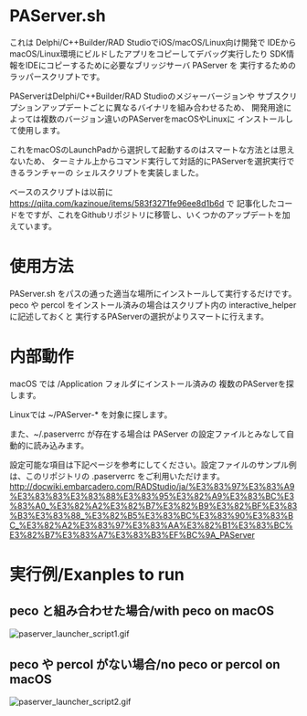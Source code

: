 # PAServer.sh

これは Delphi/C++Builder/RAD StudioでiOS/macOS/Linux向け開発で
IDEからmacOS/Linux環境にビルドしたアプリをコピーしてデバッグ実行したり
SDK情報をIDEにコピーするために必要なブリッジサーバ PAServer を
実行するためのラッパースクリプトです。

PAServerはDelphi/C++Builder/RAD Studioのメジャーバージョンや
サブスクリプションアップデートごとに異なるバイナリを組み合わせるため、
開発用途によっては複数のバージョン違いのPAServerをmacOSやLinuxに
インストールして使用します。

これをmacOSのLaunchPadから選択して起動するのはスマートな方法とは思えないため、
ターミナル上からコマンド実行して対話的にPAServerを選択実行できるランチャーの
シェルスクリプトを実装しました。

ベースのスクリプトは以前に https://qiita.com/kazinoue/items/583f3271fe96ee8d1b6d で
記事化したコードをですが、これをGithubリポジトリに移管し、いくつかのアップデートを加えています。

# 使用方法

PAServer.sh をパスの通った適当な場所にインストールして実行するだけです。
peco や percol をインストール済みの場合はスクリプト内の interactive_helper に記述しておくと
実行するPAServerの選択がよりスマートに行えます。

# 内部動作

macOS では /Application フォルダにインストール済みの
複数のPAServerを探します。

Linuxでは ~/PAServer-* を対象に探します。

また、~/.paserverrc が存在する場合は PAServer の設定ファイルとみなして自動的に読み込みます。

設定可能な項目は下記ページを参考にしてください。設定ファイルのサンプル例は、このリポジトリの .paserverrc をご利用いただけます。
http://docwiki.embarcadero.com/RADStudio/ja/%E3%83%97%E3%83%A9%E3%83%83%E3%83%88%E3%83%95%E3%82%A9%E3%83%BC%E3%83%A0_%E3%82%A2%E3%82%B7%E3%82%B9%E3%82%BF%E3%83%B3%E3%83%88_%E3%82%B5%E3%83%BC%E3%83%90%E3%83%BC_%E3%82%A2%E3%83%97%E3%83%AA%E3%82%B1%E3%83%BC%E3%82%B7%E3%83%A7%E3%83%B3%EF%BC%9A_PAServer

# 実行例/Exanples to run
## peco と組み合わせた場合/with peco on macOS
![paserver_launcher_script1.gif](https://qiita-image-store.s3.amazonaws.com/0/149350/977fe6b1-1c31-ad1c-cd23-ad2d1baa760a.gif)

## peco や percol がない場合/no peco or percol on macOS
![paserver_launcher_script2.gif](https://qiita-image-store.s3.amazonaws.com/0/149350/b4d89b2a-5764-2cea-0462-473b15fc917c.gif)
